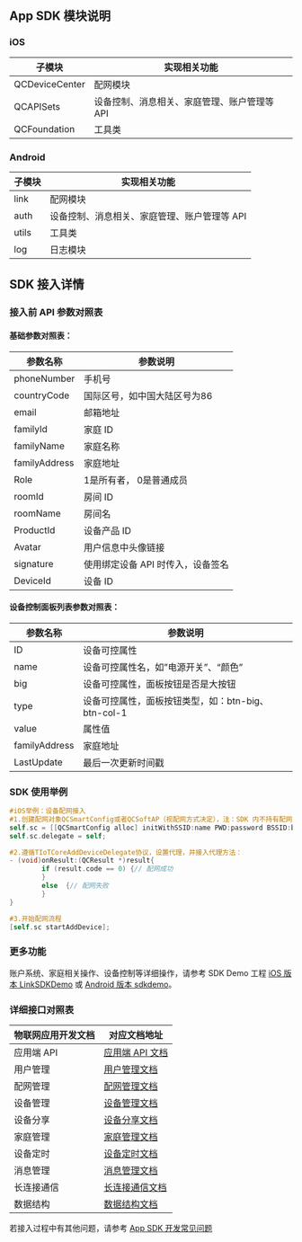 ## App SDK 模块说明

### iOS

| 子模块         | 实现相关功能                                 |
| -------------- | -------------------------------------------- |
| QCDeviceCenter | 配网模块                                     |
| QCAPISets      | 设备控制、消息相关、家庭管理、账户管理等 API |
| QCFoundation   | 工具类                                       |

### Android

| 子模块 | 实现相关功能                                 |
| ------ | -------------------------------------------- |
| link   | 配网模块                                     |
| auth   | 设备控制、消息相关、家庭管理、账户管理等 API |
| utils  | 工具类                                       |
| log    | 日志模块                                     |



## SDK 接入详情

### 接入前 API 参数对照表

#### 基础参数对照表：

| 参数名称      | 参数说明                          |
| ------------- | --------------------------------- |
| phoneNumber   | 手机号                            |
| countryCode   | 国际区号，如中国大陆区号为86      |
| email         | 邮箱地址                          |
| familyId      | 家庭 ID                           |
| familyName    | 家庭名称                          |
| familyAddress | 家庭地址                          |
| Role          | 1是所有者， 0是普通成员           |
| roomId        | 房间 ID                           |
| roomName      | 房间名                            |
| ProductId     | 设备产品 ID                       |
| Avatar        | 用户信息中头像链接                |
| signature     | 使用绑定设备 API 时传入，设备签名 |
| DeviceId      | 设备 ID                           |

#### 设备控制面板列表参数对照表：

| 参数名称      | 参数说明                                           |
| ------------- | -------------------------------------------------- |
| ID            | 设备可控属性                                       |
| name          | 设备可控属性名，如”电源开关”、“颜色”               |
| big           | 设备可控属性，面板按钮是否是大按钮                 |
| type          | 设备可控属性，面板按钮类型，如：btn-big、btn-col-1 |
| value         | 属性值                                             |
| familyAddress | 家庭地址                                           |
| LastUpdate    | 最后一次更新时间戳                                 |

### SDK 使用举例

 ```objective-c
 #iOS举例：设备配网接入
 #1.创建配网对象QCSmartConfig或者QCSoftAP（视配网方式决定），注：SDK 内不持有配网对象，需使用者自己持有
 self.sc = [[QCSmartConfig alloc] initWithSSID:name PWD:password BSSID:bssid];  
 self.sc.delegate = self;

 #2.遵循TIoTCoreAddDeviceDelegate协议，设置代理，并接入代理方法：
 - (void)onResult:(QCResult *)result{  
         if (result.code == 0) {// 配网成功 
         }  
         else  {// 配网失败 
         }  
 }

 #3.开始配网流程
 [self.sc startAddDevice];
 ```

### 更多功能

账户系统、家庭相关操作、设备控制等详细操作，请参考 SDK Demo 工程 [iOS 版本 LinkSDKDemo](https://github.com/tencentyun/iot-link-ios/tree/master/Source/LinkSDKDemo) 或 [Android 版本 sdkdemo](https://github.com/tencentyun/iot-link-android/tree/master/sdkdemo)。

### 详细接口对照表

| 物联网应用开发文档 | 对应文档地址                                                 |
| ------------------ | ------------------------------------------------------------ |
| 应用端 API         | [应用端 API 文档](https://cloud.tencent.com/document/product/1081/40773) |
| 用户管理           | [用户管理文档](https://cloud.tencent.com/document/product/1081/40774) |
| 配网管理           | [配网管理文档](https://cloud.tencent.com/document/product/1081/44043) |
| 设备管理           | [设备管理文档](https://cloud.tencent.com/document/product/1081/40775) |
| 设备分享           | [设备分享文档](https://cloud.tencent.com/document/product/1081/43200) |
| 家庭管理           | [家庭管理文档](https://cloud.tencent.com/document/product/1081/40776) |
| 设备定时           | [设备定时文档](https://cloud.tencent.com/document/product/1081/40777) |
| 消息管理           | [消息管理文档](https://cloud.tencent.com/document/product/1081/40778) |
| 长连接通信         | [长连接通信文档](https://cloud.tencent.com/document/product/1081/40779) |
| 数据结构           | [数据结构文档](https://cloud.tencent.com/document/product/1081/40780) |

   

若接入过程中有其他问题，请参考 [App SDK 开发常见问题](https://cloud.tencent.com/document/product/1081/47790) 


